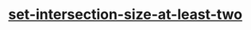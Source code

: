 # [set-intersection-size-at-least-two](https://leetcode-cn.com/problems/set-intersection-size-at-least-two)
